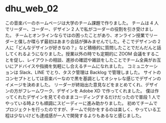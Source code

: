 # dhu_web_02

この音楽バーのホームページは大学のチーム課題で作りました。
チームは 4 人でリーダー、コーダー、デザイン 2 人で私がコーダーの役割を引き受けました。
チームとオンラインならではの困ったことがあり、オンライン授業でリーダーと僕しか喋らず最初はあまり会話が弾みませんでした。そこでデザインの 2 人に「どんなデザインが好きなの？」など積極的に質問したことでだんだんと話してくれるようになりました。授業以外の時でも定期的に ZOOM 会議をすることを促し、レイアウトの相談、進捗の確認や雑談をしたことでチーム全員がお互いにアドバイスや指摘を気軽にし合えるチームになれました。
コミュニケーションは Slack、LINE でとり、タスク管理は Backlog で管理しました。
サイトのコンセプトとしては音楽バーなので黒を基調としてオシャレな感じでデザインのイメージを決めました。
リーダーが終始出た意見などをまとめてくれ、デザインの方がフレームワーク、デザインを Adobe XD で作ってくれました。
僕は作ってくれたデザインを見てそのままコーディングするだけだったので普段 1 人でやっている時よりも順調にスピーディーに進み助かりました。
初めてチームでプロジェクトを行ったのですが、チームで何かをするのは楽しく、やっている工程は少ないけども達成感が一人で開発するよりもあるなと感じました。
